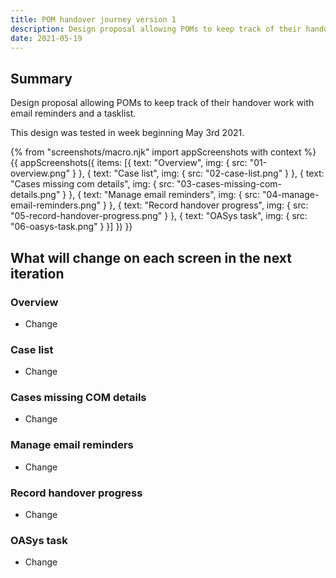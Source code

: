 ```yaml
---
title: POM handover journey version 1
description: Design proposal allowing POMs to keep track of their handover work with email reminders and a tasklist.
date: 2021-05-19
---
```


## Summary

Design proposal allowing POMs to keep track of their handover work with email reminders and a tasklist.

This design was tested in week beginning May 3rd 2021.


{% from "screenshots/macro.njk" import appScreenshots with context %}
{{ appScreenshots({
  items: [{
      text: "Overview",
      img: { src: "01-overview.png" }
    }, {
      text: "Case list",
      img: { src: "02-case-list.png" }
    }, {
      text: "Cases missing com details",
      img: { src: "03-cases-missing-com-details.png" }
    }, {
      text: "Manage email reminders",
      img: { src: "04-manage-email-reminders.png" }
    }, {
      text: "Record handover progress",
      img: { src: "05-record-handover-progress.png" }
    }, {
      text: "OASys task",
      img: { src: "06-oasys-task.png" }
    }]
}) }}

## What will change on each screen in the next iteration

### Overview

* Change

### Case list

* Change

### Cases missing COM details

* Change

### Manage email reminders

* Change

### Record handover progress

* Change

### OASys task

* Change